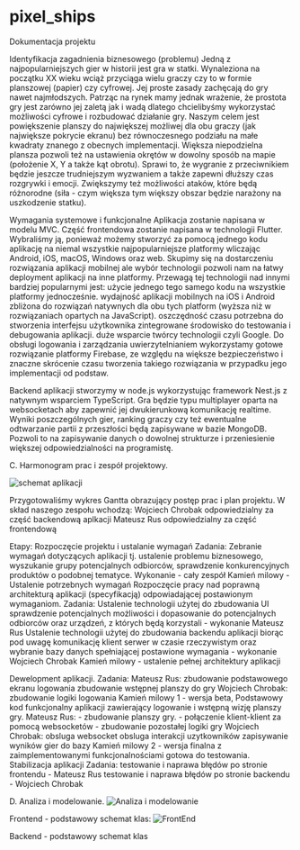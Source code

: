 # pixel_ships

Dokumentacja projektu

Identyfikacja zagadnienia biznesowego (problemu)
Jedną z najpopularniejszych gier w historii jest gra w statki. Wynaleziona na początku XX wieku wciąż przyciąga wielu graczy czy to w formie planszowej (papier) czy cyfrowej. Jej proste zasady zachęcają do gry nawet najmłodszych. Patrząc na rynek mamy jednak wrażenie, że prostota gry jest zarówno jej zaletą jak i wadą dlatego chcielibyśmy wykorzystać możliwości cyfrowe i rozbudować działanie gry. Naszym celem jest powiększenie planszy do największej możliwej dla obu graczy (jak największe pokrycie ekranu) bez równoczesnego podziału na małe kwadraty znanego z obecnych implementacji. Większa niepodzielna plansza pozwoli też na ustawienia okrętów w dowolny sposób na mapie (położenie X, Y a także kąt obrotu). Sprawi to, że wygranie z przeciwnikiem będzie jeszcze trudniejszym wyzwaniem a także zapewni dłuższy czas rozgrywki i emocji. Zwiększymy też możliwości ataków, które będą różnorodne (siła - czym większa tym większy obszar będzie narażony na uszkodzenie statku).

Wymagania systemowe i funkcjonalne
Aplikacja zostanie napisana w modelu MVC. Część frontendowa zostanie napisana w technologii Flutter. Wybraliśmy ją, ponieważ możemy stworzyć za pomocą jednego kodu aplikację na niemal wszystkie najpopularniejsze platformy wliczając Android, iOS, macOS, Windows oraz web. Skupimy się na dostarczeniu rozwiązania aplikacji mobilnej ale wybór technologii pozwoli nam na łatwy deployment aplikacji na inne platformy. Przewagą tej technologii nad innymi bardziej popularnymi jest: 
użycie jednego tego samego kodu na wszystkie platformy jednocześnie.
wydajność aplikacji mobilnych na iOS i Android zbliżona do rozwiązań natywnych dla obu tych platform (wyższa niż w rozwiązaniach opartych na JavaScript).
oszczędność czasu potrzebna do stworzenia interfejsu użytkownika
zintegrowane środowisko do testowania i debugowania aplikacji.
duże wsparcie twórcy technologii czyli Google.
Do obsługi logowania i zarządzania uwierzytelnianiem wykorzystamy gotowe rozwiązanie platformy Firebase, ze względu na większe bezpieczeństwo i znaczne skrócenie czasu tworzenia takiego rozwiązania w przypadku jego implementacji od podstaw.

Backend aplikacji stworzymy w node.js wykorzystując framework Nest.js z natywnym wsparciem TypeScript. Gra będzie typu multiplayer oparta na websocketach aby zapewnić jej dwukierunkową komunikację realtime. Wyniki poszczególnych gier, ranking graczy czy też ewentualne odtwarzanie partii z przeszłości będą zapisywane w bazie MongoDB. Pozwoli to na zapisywanie danych o dowolnej strukturze i przeniesienie większej odpowiedzialności na programistę.

C. Harmonogram prac i zespół projektowy.

![schemat aplikacji](https://ibb.co/xmDh2Wj)

Przygotowaliśmy wykres Gantta obrazujący postęp prac i plan projektu. W skład naszego zespołu wchodzą: 
Wojciech Chrobak odpowiedzialny za część backendową aplkacji
Mateusz Rus odpowiedzialny za część frontendową

Etapy:
Rozpoczęcie projektu i ustalanie wymagań
	Zadania:
Zebranie wymagań dotyczących aplikacji tj. ustalenie problemu biznesowego, wyszukanie grupy potencjalnych odbiorców, sprawdzenie konkurencyjnych produktów o podobnej tematyce. 
Wykonanie - cały zespół
Kamień milowy - Ustalenie potrzebnych wymagań 
Rozpoczęcie pracy nad poprawną architekturą aplikacji (specyfikacją) odpowiadającej postawionym wymaganiom.
Zadania:
Ustalenie technologii użytej do zbudowania UI sprawdzenie potencjalnych możliwości i dopasowanie do potencjalnych odbiorców oraz urządzeń, z których będą korzystali - wykonanie Mateusz Rus
Ustalenie technologii użytej do zbudowania backendu aplikacji biorąc pod uwagę komunikację klient serwer w czasie rzeczywistym oraz wybranie bazy danych spełniającej postawione wymagania - wykonanie Wojciech Chrobak
	Kamień milowy - ustalenie pełnej architektury aplikacji

Dewelopment aplikacji.
Zadania:
Mateusz Rus:
zbudowanie podstawowego ekranu logowania
zbudowanie wstępnej planszy do gry
	Wojciech Chrobak:
zbudowanie logiki logowania
	Kamień milowy 1 - wersja beta, Podstawowy kod funkcjonalny aplikacji zawierający logowanie i wstępną wizję planszy gry.
	Mateusz Rus:
	      -     zbudowanie planszy gry.
	     -     połączenie klient-klient za pomocą websocketów
	     -     zbudowanie pozostałej logiki gry
Wojciech Chrobak:
obsluga websocket
obsluga interakcji uzytkowników
zapisywanie wyników gier do bazy
	Kamień milowy 2 - wersja finalna z zaimplementowanymi funkcjonalnościami gotowa do testowania.
Stabilizacja aplikacji 
Zadania:
testowanie i naprawa błędów po stronie frontendu - Mateusz Rus
testowanie i naprawa błędów po stronie backendu - Wojciech Chrobak

D.  Analiza i modelowanie.
![Analiza i modelowanie](https://ibb.co/47T0gS8)


Frontend - podstawowy schemat  klas:
![FrontEnd](https://ibb.co/FmqgNkv)


Backend - podstawowy schemat klas


